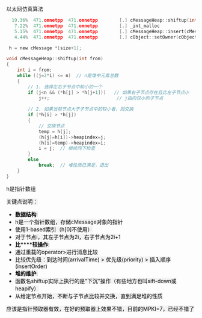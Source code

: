以太网仿真算法

```c
  19.36%  471.omnetpp  471.omnetpp        [.] cMessageHeap::shiftup(int)                                                                                             ◆
   7.22%  471.omnetpp  471.omnetpp        [.] _int_malloc                                                                                                            ▒
   5.15%  471.omnetpp  471.omnetpp        [.] cMessageHeap::insert(cMessage*)                                                                                        ▒
   4.44%  471.omnetpp  471.omnetpp        [.] cObject::setOwner(cObject*)       
```



```c
 h = new cMessage *[size+1];

void cMessageHeap::shiftup(int from)
{
    int i = from;
    while ((j=2*i) <= n)  // n是堆中元素总数
    {
        // 1. 选择左右子节点中较小的一个
        if (j<n && (*h[j] > *h[j+1]))   // 如果右子节点存在且比左子节点小
            j++;                         // j指向较小的子节点
            
        // 2. 如果当前节点大于子节点中的较小者，则交换
        if (*h[i] > *h[j])  
        {
            // 交换节点
            temp = h[j];
            (h[j]=h[i])->heapindex=j;
            (h[i]=temp)->heapindex=i;
            i = j;  // 继续向下检查
        }
        else
            break;  // 堆性质已满足，退出
    }
}
```

h是指针数组

<font style="color:rgb(0, 0, 0);background-color:rgb(243, 243, 243);">关键点说明：</font>

+ **<font style="color:rgb(0, 0, 0);background-color:rgb(243, 243, 243);">数据结构</font>**<font style="color:rgb(0, 0, 0);background-color:rgb(243, 243, 243);">:</font>
+ <font style="background-color:rgb(243, 243, 243);">h</font><font style="color:rgb(0, 0, 0);background-color:rgb(243, 243, 243);">是一个指针</font><font style="color:rgb(0, 0, 0);background-color:rgb(243, 243, 243);">数组，存</font><font style="color:rgb(0, 0, 0);background-color:rgb(243, 243, 243);">储</font><font style="background-color:rgb(243, 243, 243);">cMessage</font><font style="color:rgb(0, 0, 0);background-color:rgb(243, 243, 243);">对</font><font style="color:rgb(0, 0, 0);background-color:rgb(243, 243, 243);">象的指针</font>
+ <font style="color:rgb(0, 0, 0);background-color:rgb(243, 243, 243);">使用</font><font style="color:rgb(0, 0, 0);background-color:rgb(243, 243, 243);">1-based索引</font><font style="color:rgb(0, 0, 0);background-color:rgb(243, 243, 243);">（h[0]不使</font><font style="color:rgb(0, 0, 0);background-color:rgb(243, 243, 243);">用）</font>
+ <font style="color:rgb(0, 0, 0);background-color:rgb(243, 243, 243);">对于节点</font><font style="background-color:rgb(243, 243, 243);">i</font><font style="color:rgb(0, 0, 0);background-color:rgb(243, 243, 243);">，其左子节点</font><font style="color:rgb(0, 0, 0);background-color:rgb(243, 243, 243);">为</font><font style="color:rgb(0, 0, 0);background-color:rgb(243, 243, 243);">2i</font><font style="color:rgb(0, 0, 0);background-color:rgb(243, 243, 243);">，右子节点</font><font style="color:rgb(0, 0, 0);background-color:rgb(243, 243, 243);">为</font><font style="color:rgb(0, 0, 0);background-color:rgb(243, 243, 243);">2i+</font><font style="color:rgb(0, 0, 0);background-color:rgb(243, 243, 243);">1</font>
+ **<font style="color:rgb(0, 0, 0);background-color:rgb(243, 243, 243);">比</font>****<font style="color:rgb(0, 0, 0);background-color:rgb(243, 243, 243);">较操作</font>**<font style="color:rgb(0, 0, 0);background-color:rgb(243, 243, 243);">:</font>
+ <font style="color:rgb(0, 0, 0);background-color:rgb(243, 243, 243);">通过重</font><font style="color:rgb(0, 0, 0);background-color:rgb(243, 243, 243);">载的</font><font style="color:rgb(0, 0, 0);background-color:rgb(243, 243, 243);">operator</font><font style="color:rgb(0, 0, 0);background-color:rgb(243, 243, 243);">></font><font style="color:rgb(0, 0, 0);background-color:rgb(243, 243, 243);">进行消</font><font style="color:rgb(0, 0, 0);background-color:rgb(243, 243, 243);">息比较</font>
+ <font style="color:rgb(0, 0, 0);background-color:rgb(243, 243, 243);">比较优</font><font style="color:rgb(0, 0, 0);background-color:rgb(243, 243, 243);">先级：到</font><font style="color:rgb(0, 0, 0);background-color:rgb(243, 243, 243);">达时间(arr</font><font style="color:rgb(0, 0, 0);background-color:rgb(243, 243, 243);">ivalTime) > 优先级</font><font style="color:rgb(0, 0, 0);background-color:rgb(243, 243, 243);">(priority) > 插</font><font style="color:rgb(0, 0, 0);background-color:rgb(243, 243, 243);">入顺序</font><font style="color:rgb(0, 0, 0);background-color:rgb(243, 243, 243);">(insertOrder)</font>
+ **<font style="color:rgb(0, 0, 0);background-color:rgb(243, 243, 243);">堆的维护</font>**<font style="color:rgb(0, 0, 0);background-color:rgb(243, 243, 243);">:</font>
+ <font style="color:rgb(0, 0, 0);background-color:rgb(243, 243, 243);">函数名</font><font style="background-color:rgb(243, 243, 243);">shiftup</font><font style="color:rgb(0, 0, 0);background-color:rgb(243, 243, 243);">实</font><font style="color:rgb(0, 0, 0);background-color:rgb(243, 243, 243);">际上执</font><font style="color:rgb(0, 0, 0);background-color:rgb(243, 243, 243);">行的是</font><font style="color:rgb(0, 0, 0);background-color:rgb(243, 243, 243);">"下沉"操作</font><font style="color:rgb(0, 0, 0);background-color:rgb(243, 243, 243);">（有些</font><font style="color:rgb(0, 0, 0);background-color:rgb(243, 243, 243);">地方也叫s</font><font style="color:rgb(0, 0, 0);background-color:rgb(243, 243, 243);">ift-down或heapify</font><font style="color:rgb(0, 0, 0);background-color:rgb(243, 243, 243);">）</font>
+ <font style="color:rgb(0, 0, 0);background-color:rgb(243, 243, 243);">从给定节点开始，不断与子节点比较并交换，直到满足堆的性质</font>

<font style="color:rgb(0, 0, 0);background-color:rgb(243, 243, 243);"></font>

<font style="color:rgb(0, 0, 0);background-color:rgb(243, 243, 243);">应该是指针预取器有效，在好的预取器上效果不错，目前的MPKI=7，已经不错了</font>

